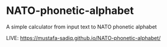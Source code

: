 # NATO-phonetic-alphabet
A simple calculator from input text to NATO phonetic alphabet

LIVE: https://mustafa-sadiq.github.io/NATO-phonetic-alphabet/
